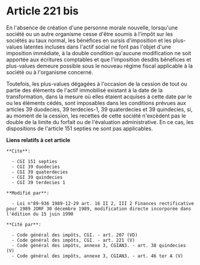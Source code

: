 # Article 221 bis

En l'absence de création d'une personne morale nouvelle, lorsqu'une société ou un autre organisme cesse d'être soumis à
l'impôt sur les sociétés au taux normal, les bénéfices en sursis d'imposition et les plus-values latentes incluses dans
l'actif social ne font pas l'objet d'une imposition immédiate, à la double condition qu'aucune modification ne soit apportée
aux écritures comptables et que l'imposition desdits bénéfices et plus-values demeure possible sous le nouveau régime fiscal
applicable à la société ou à l'organisme concerné.

Toutefois, les plus-values dégagées à l'occasion de la cession de tout ou partie des éléments de l'actif immobilisé existant
à la date de la transformation, dans la mesure où elles étaient acquises à cette date par le ou les éléments cédés, sont
imposables dans les conditions prévues aux articles 39 duodecies, 39 terdecies-1, 39 quaterdecies et 39 quindecies, si, au
moment de la cession, les recettes de cette société n'excèdent pas le double de la limite du forfait ou de l'évaluation
administrative. En ce cas, les dispositions de l'article 151 septies ne sont pas applicables.

**Liens relatifs à cet article**

	**Cite**:

	  - CGI 151 septies
	  - CGI 39 duodecies
	  - CGI 39 quaterdecies
	  - CGI 39 quindecies
	  - CGI 39 terdecies 1

	**Modifié par**:

	  - Loi n°89-936 1989-12-29 art. 16 II 2, III 2 Finances rectificative pour 1989 JORF 30 décembre 1989, modification directe incorporée dans l'édition du 15 juin 1990

	**Cité par**:

	  - Code général des impôts, CGI. - art. 207 (VD)
	  - Code général des impôts, CGI. - art. 221 (V)
	  - Code général des impôts, annexe 3, CGIAN3. - art. 38 quindecies (V)
	  - Code général des impôts, annexe 3, CGIAN3. - art. 46 ter A (V)
